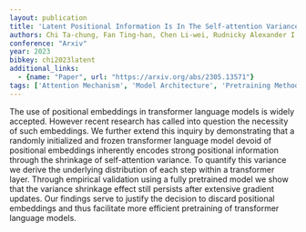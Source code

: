 ```yaml
---
layout: publication
title: 'Latent Positional Information Is In The Self-attention Variance Of Transformer Language Models Without Positional Embeddings'
authors: Chi Ta-chung, Fan Ting-han, Chen Li-wei, Rudnicky Alexander I., Ramadge Peter J.
conference: "Arxiv"
year: 2023
bibkey: chi2023latent
additional_links:
  - {name: "Paper", url: "https://arxiv.org/abs/2305.13571"}
tags: ['Attention Mechanism', 'Model Architecture', 'Pretraining Methods', 'Reinforcement Learning', 'Training Techniques', 'Transformer']
---
```

The use of positional embeddings in transformer language models is widely accepted. However recent research has called into question the necessity of such embeddings. We further extend this inquiry by demonstrating that a randomly initialized and frozen transformer language model devoid of positional embeddings inherently encodes strong positional information through the shrinkage of self-attention variance. To quantify this variance we derive the underlying distribution of each step within a transformer layer. Through empirical validation using a fully pretrained model we show that the variance shrinkage effect still persists after extensive gradient updates. Our findings serve to justify the decision to discard positional embeddings and thus facilitate more efficient pretraining of transformer language models.

